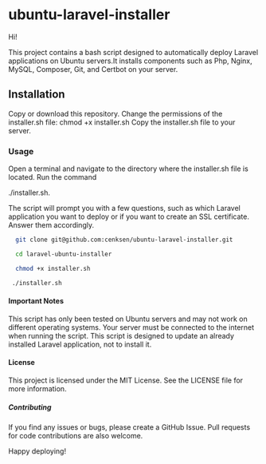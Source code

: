 
# ubuntu-laravel-installer


Hi!

This project contains a bash script designed to automatically deploy Laravel applications on Ubuntu servers.It installs components such as Php, Nginx, MySQL, Composer, Git, and Certbot on your server.

##  Installation

Copy or download this repository.
Change the permissions of the installer.sh file: 
chmod +x installer.sh
Copy the installer.sh file to your server.

 ### Usage
Open a terminal and navigate to the directory where the installer.sh file is located.
Run the command 

./installer.sh.

The script will prompt you with a few questions, such as which Laravel application you want to deploy or if you want to create an SSL certificate. Answer them accordingly.






```bash
  git clone git@github.com:cenksen/ubuntu-laravel-installer.git
```



```bash
  cd laravel-ubuntu-installer
```


```bash
  chmod +x installer.sh
```



```bash
 ./installer.sh
```

  

#### Important Notes
This script has only been tested on Ubuntu servers and may not work on different operating systems.
Your server must be connected to the internet when running the script.
This script is designed to update an already installed Laravel application, not to install it.


#### License
This project is licensed under the MIT License. See the LICENSE file for more information.

##### Contributing
If you find any issues or bugs, please create a GitHub Issue. Pull requests for code contributions are also welcome.

Happy deploying!
